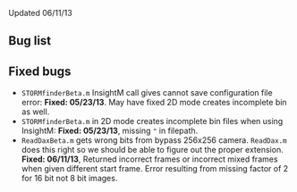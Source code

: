 
Updated 06/11/13

## Bug list

## Fixed bugs
* `STORMfinderBeta.m` InsightM call gives cannot save configuration file error: **Fixed: 05/23/13**.  May have fixed  2D mode creates incomplete bin as well. 
* `STORMfinderBeta.m` in 2D mode creates incomplete bin files when using InsightM: **Fixed: 05/23/13**, missing `"` in filepath. 
* `ReadDaxBeta.m` gets wrong bits from bypass 256x256 camera.  `ReadDax.m` does this right so we should be able to figure out the proper extension.  **Fixed: 06/11/13**, Returned incorrect frames or incorrect mixed frames when given different start frame.  Error resulting from missing factor of 2 for 16 bit not 8 bit images.
